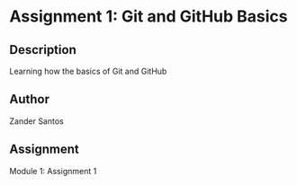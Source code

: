 # Assignment 1: Git and GitHub Basics

## Description
Learning how the basics of Git and GitHub

## Author
Zander Santos

## Assignment
Module 1: Assignment 1